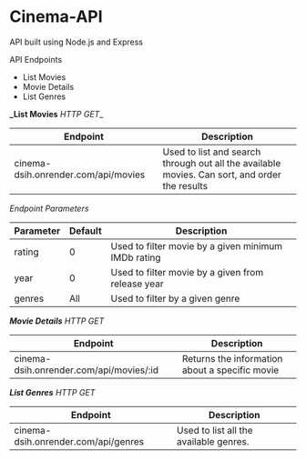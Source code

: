 # Cinema-API
API built using Node.js and Express

API Endpoints
- List Movies
- Movie Details
- List Genres


**_List Movies**
_HTTP GET__

| Endpoint           | Description |
| --------- | ------- |
| cinema-dsih.onrender.com/api/movies | Used to list and search through out all the available movies. Can sort, and order the results       |

_Endpoint Parameters_

| Parameter | Default |Description|
| --------- | ------- | ------- |
| rating    |    0    |   Used to filter movie by a given minimum IMDb rating      |
| year      |    0    |   Used to filter movie by a given from release year     |
| genres    |   All   |   Used to filter by a given genre    |


_**Movie Details**_
_HTTP GET_

| Endpoint           | Description |
| --------- | ------- |
| cinema-dsih.onrender.com/api/movies/:id |Returns the information about a specific movie|

_**List Genres**_
_HTTP GET_

| Endpoint           | Description |
| --------- | ------- |
| cinema-dsih.onrender.com/api/genres | Used to list all the available genres.|
